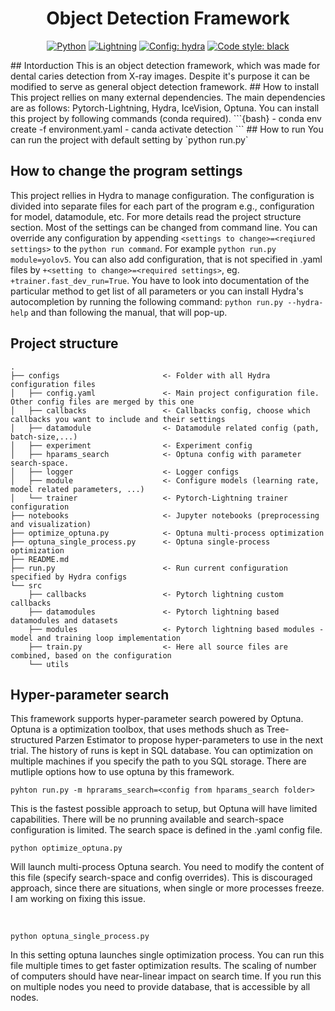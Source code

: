 <div align="center">

# Object Detection Framework
<a href="https://www.python.org/"><img alt="Python" src="https://img.shields.io/badge/-Python 3.7+-blue?style=for-the-badge&logo=python&logoColor=white"></a>
<a href="https://pytorchlightning.ai/"><img alt="Lightning" src="https://img.shields.io/badge/-Lightning 1.5+-792ee5?style=for-the-badge&logo=pytorchlightning&logoColor=white"></a>
<a href="https://hydra.cc/"><img alt="Config: hydra" src="https://img.shields.io/badge/config-hydra 1.1-89b8cd?style=for-the-badge&labelColor=gray"></a>
<a href="https://black.readthedocs.io/en/stable/"><img alt="Code style: black" src="https://img.shields.io/badge/code%20style-black-black.svg?style=for-the-badge&labelColor=gray"></a>
</div>
## Intorduction 
This is an object detection framework, which was made for dental caries detection from X-ray images. Despite it's purpose it can be modified to serve as general object detection framework.
## How to install
This project rellies on many external dependencies. The main dependencies are as follows: Pytorch-Lightning, Hydra, IceVision, Optuna. You can install this project by following commands (conda required).
```{bash}
- conda env create -f environment.yaml
- canda activate detection
```
## How to run
You can run the project with default setting by `python run.py`

## How to change the program settings
This project rellies in Hydra to manage configuration. The configuration is divided into separate files for each part of the program e.g., configuration for model, datamodule, etc. For more details read the project structure section.
Most of the settings can be changed from command line. You can override any configuration by appending `<settings to change>=<reqiured settings>` to the `python run command`. For example `python run.py module=yolov5`. You can also add configuration, that is not specified in .yaml files by `+<setting to change>=<required settings>`, eg. `+trainer.fast_dev_run=True`. You have to look into documentation of the particular method to get list of all parameters or you can install Hydra's autocompletion by running the following command: `python run.py --hydra-help` and than following the manual, that will pop-up. 

## Project structure

```{bash}
.
├── configs                       <- Folder with all Hydra configuration files
│   ├── config.yaml               <- Main project configuration file. Other config files are merged by this one
│   ├── callbacks                 <- Callbacks config, choose which callbacks you want to include and their settings
│   ├── datamodule                <- Datamodule related config (path, batch-size,...)
│   ├── experiment                <- Experiment config
│   ├── hparams_search            <- Optuna config with parameter search-space.
│   ├── logger                    <- Logger configs
│   ├── module                    <- Configure models (learning rate, model related parameters, ...)
│   └── trainer                   <- Pytorch-Lightning trainer configuration
├── notebooks                     <- Jupyter notebooks (preprocessing and visualization)
├── optimize_optuna.py            <- Optuna multi-process optimization
├── optuna_single_process.py      <- Optuna single-process optimization
├── README.md   
├── run.py                        <- Run current configuration specified by Hydra configs
└── src                          
    ├── callbacks                 <- Pytorch lightning custom callbacks
    ├── datamodules               <- Pytorch lightning based datamodules and datasets
    ├── modules                   <- Pytorch lightning based modules - model and training loop implementation
    ├── train.py                  <- Here all source files are combined, based on the configuration
    └── utils                     
```

## Hyper-parameter search
This framework supports hyper-parameter search powered by Optuna. Optuna is a optimization toolbox, that uses methods shuch as Tree-structured Parzen Estimator to propose hyper-parameters to use in the next trial. The history of runs is kept in SQL database. You can optimization on multiple machines if you specify the path to you SQL storage. 
There are mutliple options how to use optuna by this framework.
 ```{bash}
 pyhton run.py -m hprarams_search=<config from hparams_search folder>
 ```
 This is the fastest possible approach to setup, but Optuna will have limited capabilities. There will be no prunning available and search-space configuration is limited. The search space is defined in the .yaml config file. 
 <br>
 ```{bash}
 python optimize_optuna.py
 ```
 Will launch multi-process Optuna search. You need to modify the content of this file (specify search-space and config overrides). This is discouraged approach, since there are situations, when single or more processes freeze. I am working on fixing this issue.
 
 <br>
 
 ```{bash}
 python optuna_single_process.py
 ```
 In this setting optuna launches single optimization process. You can run this file multiple times to get faster optimization results. The scaling of number of computers should have near-linear impact on search time. If you run this on multiple nodes you need to provide database, that is accessible by all nodes.
